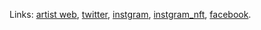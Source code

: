 Links: [artist web](https://fransimo.info), [twitter](https://twitter.com/fransimo), [instgram](https://instagram.com/fransimo), [instgram_nft](https://instagram.com/fransimo_nft), [facebook](https://www.facebook.com/fransimoart).

<!--
**fransimo/fransimo** is a ✨ _special_ ✨ repository because its `README.md` (this file) appears on your GitHub profile.

Here are some ideas to get you started:

- 🔭 I’m currently working on ...
- 🌱 I’m currently learning ...
- 👯 I’m looking to collaborate on ...
- 🤔 I’m looking for help with ...
- 💬 Ask me about ...
- 📫 How to reach me: ...
- 😄 Pronouns: ...
- ⚡ Fun fact: ...
-->

